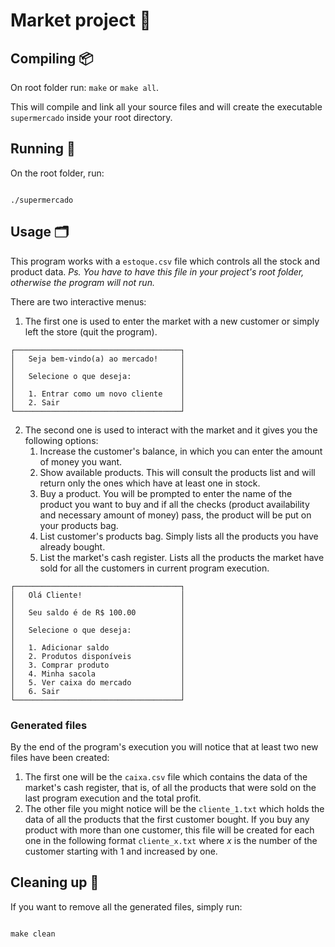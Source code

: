 # Market project :convenience_store:

## Compiling :package:

On root folder run: `make` or `make all`.

This will compile and link all your source files and will create the executable `supermercado` inside your root directory.

## Running :runner:

On the root folder, run:

```shell

./supermercado

```

## Usage 🗂️

This program works with a `estoque.csv` file which controls all the stock and product data. _Ps. You have to have this file in your project's root folder, otherwise the program will not run._

There are two interactive menus:

1. The first one is used to enter the market with a new customer or simply left the store (quit the program).

```
┌─────────────────────────────────────┐
│   Seja bem-vindo(a) ao mercado!     │
│                                     │
│   Selecione o que deseja:           │
│                                     │
│   1. Entrar como um novo cliente    │
│   2. Sair                           │
└─────────────────────────────────────┘
```

2. The second one is used to interact with the market and it gives you the following options:
   1. Increase the customer's balance, in which you can enter the amount of money you want.
   2. Show available products. This will consult the products list and will return only the ones which have at least one in stock.
   3. Buy a product. You will be prompted to enter the name of the product you want to buy and if all the checks (product availability and necessary amount of money) pass, the product will be put on your products bag.
   4. List customer's products bag. Simply lists all the products you have already bought.
   5. List the market's cash register. Lists all the products the market have sold for all the customers in current program execution.

```
┌─────────────────────────────────────┐
│   Olá Cliente!                      │
│                                     │
│   Seu saldo é de R$ 100.00          │
│                                     │
│   Selecione o que deseja:           │
│                                     │
│   1. Adicionar saldo                │
│   2. Produtos disponíveis           │
│   3. Comprar produto                │
│   4. Minha sacola                   │
│   5. Ver caixa do mercado           │
│   6. Sair                           │
└─────────────────────────────────────┘
```

### Generated files

By the end of the program's execution you will notice that at least two new files have been created:

1. The first one will be the `caixa.csv` file which contains the data of the market's cash register, that is, of all the products that were sold on the last program execution and the total profit.
2. The other file you might notice will be the `cliente_1.txt` which holds the data of all the products that the first customer bought. If you buy any product with more than one customer, this file will be created for each one in the following format `cliente_x.txt` where _x_ is the number of the customer starting with 1 and increased by one.

## Cleaning up 🧽

If you want to remove all the generated files, simply run:

```shell

make clean

```
